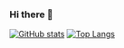 ### Hi there 👋
[![GitHub stats](https://github-readme-stats.vercel.app/api?username=stackburner)](https://github.com/stackburner/github-readme-stats)
[![Top Langs](https://github-readme-stats.vercel.app/api/top-langs/?username=stackburner)](https://github.com/stackburner/github-readme-stats)
<!--
**stackburner/stackburner** is a ✨ _special_ ✨ repository because its `README.md` (this file) appears on your GitHub profile.

Here are some ideas to get you started:

- 🔭 I’m currently working on ...
- 🌱 I’m currently learning ...
- 👯 I’m looking to collaborate on ...
- 🤔 I’m looking for help with ...
- 💬 Ask me about ...
- 📫 How to reach me: ...
- 😄 Pronouns: ...
- ⚡ Fun fact: ...
-->

